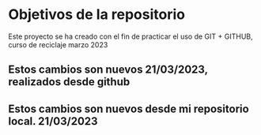 # Objetivos de la repositorio

Este proyecto se ha creado con el fin de practicar el uso de GIT + GITHUB, curso de reciclaje marzo 2023


##  Estos cambios son nuevos 21/03/2023, realizados desde github
##  Estos cambios son nuevos desde mi repositorio local. 21/03/2023 

